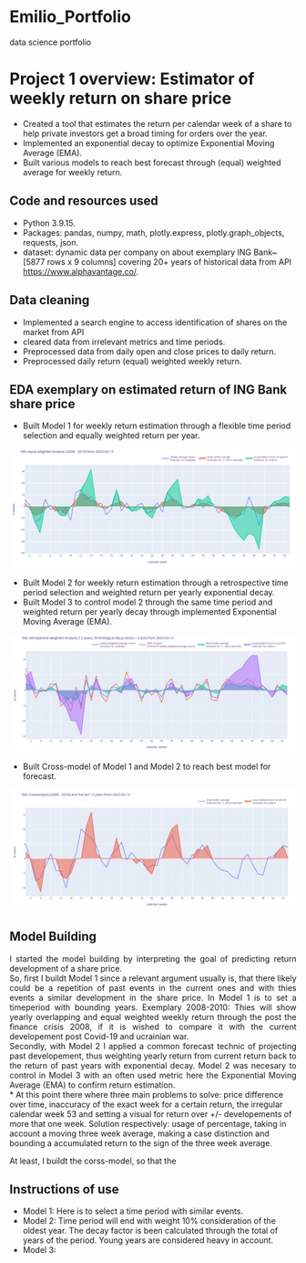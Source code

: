 # Emilio_Portfolio
data science portfolio
# Project 1 overview: Estimator of weekly return on share price
* Created a tool that estimates the return per calendar week of a share to help private investors get a broad timing for orders over the year.
* Implemented an exponential decay to optimize Exponential Moving Average (EMA).
* Built various models to reach best forecast through (equal) weighted average for weekly return.

## Code and resources used
* Python 3.9.15.
* Packages: pandas, numpy, math, plotly.express, plotly.graph_objects, requests, json.
* dataset: dynamic data per company on about exemplary ING Bank~[5877 rows x 9 columns] covering 20+ years of historical data from API https://www.alphavantage.co/.

## Data cleaning
* Implemented a search engine to access identification of shares on the market from API 
* cleared data from irrelevant metrics and time periods.
* Preprocessed data from daily open and close prices to daily return.
* Preprocessed daily return (equal) weighted weekly return.

## EDA exemplary on estimated return of ING Bank share price
* Built Model 1 for weekly return estimation through a flexible time period selection and equally weighted return per year.

![](/Images/INGreturnanalysis20082010.jpg)

* Built Model 2 for weekly return estimation through a retrospective time period selection and weighted return per yearly exponential decay.
* Built Model 3 to control model 2 through the same time period and weighted return per yearly decay through implemented Exponential Moving Average (EMA).

![](/Images/INGretrospectivereturnanalysis12years.jpg)

* Built Cross-model of Model 1 and Model 2 to reach best model for forecast.

![](/Images/INGreturncrossanalysis2008201012years.jpg)

## Model Building
<div align="justify"> 
I started the model building by interpreting the goal of predicting return development of a share price. <br>
So, first I buildt Model 1 since a relevant argument usually is, that there likely could be a repetition of past events in the current ones and with thies events a similar development in the share price. In Model 1 is to set a timeperiod with bounding years. Exemplary 2008-2010: Thies will show yearly overlapping and equal weighted weekly return through the post the finance crisis 2008, if it is wished to compare it with the current developement post Covid-19 and ucrainian war. <br>
Secondly, with Model 2 I applied a common forecast technic of projecting past developement, thus weighting yearly return from current return back to the return of past years with exponential decay. Model 2 was necesary to control in Model 3 with an often used metric here the Exponential Moving Average (EMA) to confirm return estimation. </div>
* At this point there where three main problems to solve: price difference over time, inaccuracy of the exact week for a certain return, the irregular calendar week 53 and setting a visual for return over +/- developements of more that one week.
Solution respectively: usage of percentage, taking in account a moving three week average, making a case distinction and bounding a accumulated return to the sign of the three week average.

At least, I buildt the corss-model, so that the 
## Instructions of use
* Model 1: Here is to select a time period with similar events. 
* Model 2: Time period will end with weight 10% consideration of the oldest year. The decay factor is been calculated through the total of years of the period. Young years are considered heavy in account.
* Model 3: 
